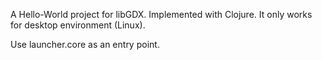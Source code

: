 A Hello-World project for libGDX. Implemented with Clojure. It only works for desktop environment (Linux).

Use launcher.core as an entry point.